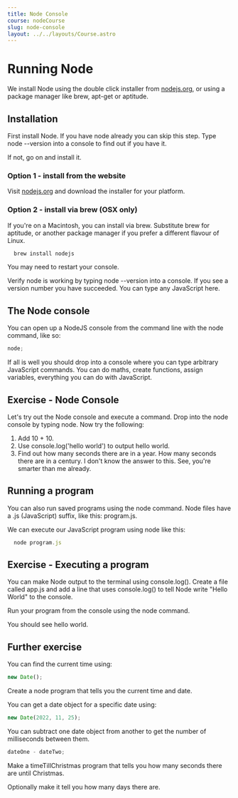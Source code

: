 ```yaml
---
title: Node Console
course: nodeCourse
slug: node-console
layout: ../../layouts/Course.astro
---
```


# Running Node

We install Node using the double click installer from [nodejs.org](http://nodejs.org), or using a package manager like brew, apt-get or aptitude.

## Installation

First install Node. If you have node already you can skip this step. Type node --version into a console to find out if you have it.

If not, go on and install it.

### Option 1 - install from the website

Visit [nodejs.org](http://nodejs.org) and download the installer for your platform.

### Option 2 - install via brew (OSX only)

If you're on a Macintosh, you can install via brew. Substitute brew for aptitude, or another package manager if you prefer a different flavour of Linux.

```js
  brew install nodejs
```

You may need to restart your console.

Verify node is working by typing node --version into a console. If you see a version number you have succeeded. You can type any JavaScript here.

## The Node console

You can open up a NodeJS console from the command line with the node command, like so:

```js
node;
```

If all is well you should drop into a console where you can type arbitrary JavaScript commands. You can do maths, create functions, assign variables, everything you can do with JavaScript.

## Exercise - Node Console

Let's try out the Node console and execute a command. Drop into the node console by typing node. Now try the following:

1. Add 10 + 10.
2. Use console.log('hello world') to output hello world.
3. Find out how many seconds there are in a year. How many seconds there are in a century. I don't know the answer to this. See, you're smarter than me already.

## Running a program

You can also run saved programs using the node command. Node files have a .js (JavaScript) suffix, like this: program.js.

We can execute our JavaScript program using node like this:

```js
  node program.js
```

## Exercise - Executing a program

You can make Node output to the terminal using console.log(). Create a file called app.js and add a line that uses console.log() to tell Node write "Hello World" to the console.

Run your program from the console using the node command.

You should see hello world.

## Further exercise

You can find the current time using:

```js
new Date();
```

Create a node program that tells you the current time and date.

You can get a date object for a specific date using:

```js
new Date(2022, 11, 25);
```

You can subtract one date object from another to get the number of milliseconds between them.

```js
dateOne - dateTwo;
```

Make a timeTillChristmas program that tells you how many seconds there are until Christmas.

Optionally make it tell you how many days there are.
